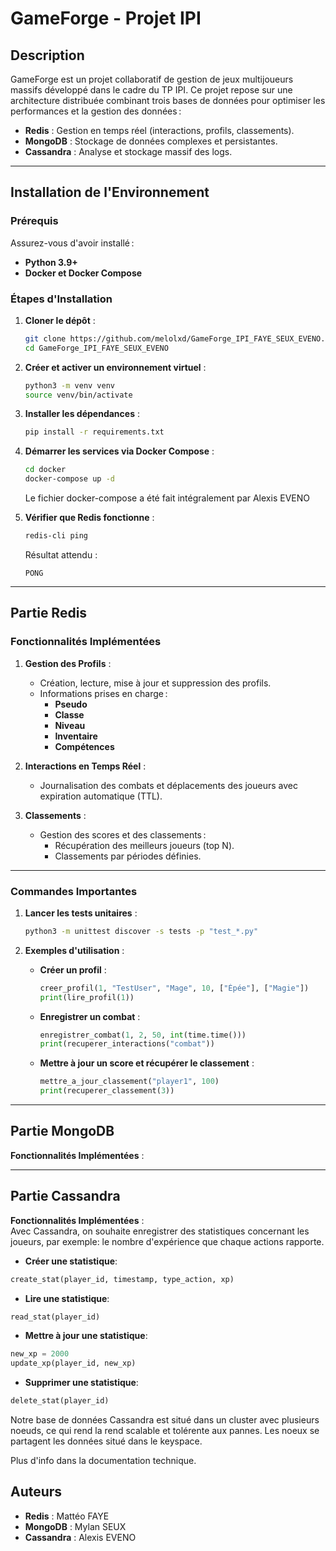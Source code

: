 # **GameForge - Projet IPI**

## **Description**
GameForge est un projet collaboratif de gestion de jeux multijoueurs massifs développé dans le cadre du TP IPI. Ce projet repose sur une architecture distribuée combinant trois bases de données pour optimiser les performances et la gestion des données :
- **Redis** : Gestion en temps réel (interactions, profils, classements).
- **MongoDB** : Stockage de données complexes et persistantes.
- **Cassandra** : Analyse et stockage massif des logs.

---

## **Installation de l'Environnement**

### **Prérequis**
Assurez-vous d'avoir installé :
- **Python 3.9+**
- **Docker et Docker Compose**

### **Étapes d'Installation**

1. **Cloner le dépôt** :
    ```bash
    git clone https://github.com/melolxd/GameForge_IPI_FAYE_SEUX_EVENO.git
    cd GameForge_IPI_FAYE_SEUX_EVENO
    ```

2. **Créer et activer un environnement virtuel** :
    ```bash
    python3 -m venv venv
    source venv/bin/activate
    ```

3. **Installer les dépendances** :
    ```bash
    pip install -r requirements.txt
    ```

4. **Démarrer les services via Docker Compose** :
    ```bash
    cd docker
    docker-compose up -d
    ```
    Le fichier docker-compose a été fait intégralement par Alexis EVENO

5. **Vérifier que Redis fonctionne** :
    ```bash
    redis-cli ping
    ```
    Résultat attendu :
    ```
    PONG
    ```

---

## **Partie Redis**

### **Fonctionnalités Implémentées**

1. **Gestion des Profils** :
   - Création, lecture, mise à jour et suppression des profils.
   - Informations prises en charge :
     - **Pseudo**
     - **Classe**
     - **Niveau**
     - **Inventaire**
     - **Compétences**

2. **Interactions en Temps Réel** :
   - Journalisation des combats et déplacements des joueurs avec expiration automatique (TTL).

3. **Classements** :
   - Gestion des scores et des classements :
     - Récupération des meilleurs joueurs (top N).
     - Classements par périodes définies.

---

### **Commandes Importantes**

1. **Lancer les tests unitaires** :
    ```bash
    python3 -m unittest discover -s tests -p "test_*.py"
    ```

2. **Exemples d'utilisation** :

   - **Créer un profil** :
     ```python
     creer_profil(1, "TestUser", "Mage", 10, ["Épée"], ["Magie"])
     print(lire_profil(1))
     ```

   - **Enregistrer un combat** :
     ```python
     enregistrer_combat(1, 2, 50, int(time.time()))
     print(recuperer_interactions("combat"))
     ```

   - **Mettre à jour un score et récupérer le classement** :
     ```python
     mettre_a_jour_classement("player1", 100)
     print(recuperer_classement(3))
     ```

---

## **Partie MongoDB**
**Fonctionnalités Implémentées** :  

---

## **Partie Cassandra**
**Fonctionnalités Implémentées** :  
Avec Cassandra, on souhaite enregistrer des statistiques concernant les joueurs, par exemple: le nombre d'expérience que chaque actions rapporte.

- **Créer une statistique**:
```python
create_stat(player_id, timestamp, type_action, xp)

```

- **Lire une statistique**:
```python
read_stat(player_id)
```

- **Mettre à jour une statistique**:
```python
new_xp = 2000
update_xp(player_id, new_xp)

```

- **Supprimer une statistique**:
```python
delete_stat(player_id)
```


Notre base de données Cassandra est situé dans un cluster avec plusieurs noeuds, ce qui rend la rend scalable et tolérente aux pannes.
Les noeux se partagent les données situé dans le keyspace.

Plus d'info dans la documentation technique.
## **Auteurs**
- **Redis** : Mattéo FAYE
- **MongoDB** : Mylan SEUX
- **Cassandra** : Alexis EVENO